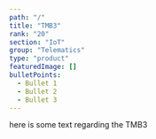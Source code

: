 ```yaml
---
path: "/"
title: "TMB3"
rank: "20"
section: "IoT"
group: "Telematics"
type: "product"
featuredImage: []
bulletPoints:
  - Bullet 1
  - Bullet 2
  - Bullet 3
---
```

here is some text regarding the TMB3
